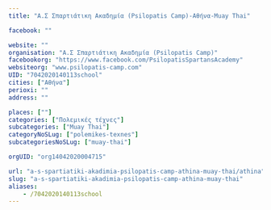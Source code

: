 ```yaml
---
title: "Α.Σ Σπαρτιάτικη Ακαδημία (Psilopatis Camp)-Αθήνα-Muay Thai"

facebook: ""

website: ""
organisation: "Α.Σ Σπαρτιάτικη Ακαδημία (Psilopatis Camp)"
facebookorg: "https://www.facebook.com/PsilopatisSpartansAcademy"
websiteorg: "www.psilopatis-camp.com"
UID: "7042020140113school"
cities: ["Αθήνα"]
perioxi: ""
address: ""

places: [""]
categories: ["Πολεμικές τέχνες"]
subcategories: ["Muay Thai"]
categoryNoSLug: ["polemikes-texnes"]
subcategoriesNoSLug: ["muay-thai"]

orgUID: "org14042020004715"

url: "a-s-spartiatiki-akadimia-psilopatis-camp-athina-muay-thai/athina"
slug: "a-s-spartiatiki-akadimia-psilopatis-camp-athina-muay-thai"
aliases:
    - /7042020140113school
---
```





